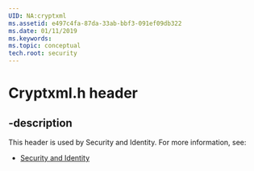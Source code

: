 ```yaml
---
UID: NA:cryptxml
ms.assetid: e497c4fa-87da-33ab-bbf3-091ef09db322
ms.date: 01/11/2019
ms.keywords: 
ms.topic: conceptual
tech.root: security
---
```


# Cryptxml.h header


## -description


This header is used by Security and Identity. For more information, see:

- [Security and Identity](../_security/index.md)

